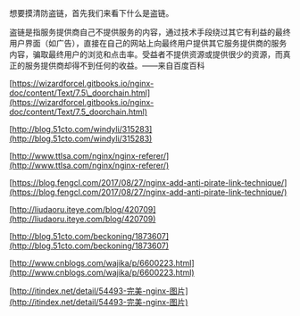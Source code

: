 想要摸清防盗链，首先我们来看下什么是盗链。

盗链是指服务提供商自己不提供服务的内容，通过技术手段绕过其它有利益的最终用户界面（如广告），直接在自己的网站上向最终用户提供其它服务提供商的服务内容，骗取最终用户的浏览和点击率。受益者不提供资源或提供很少的资源，而真正的服务提供商却得不到任何的收益。——来自百度百科

[https://wizardforcel.gitbooks.io/nginx-doc/content/Text/7.5\_doorchain.html](https://wizardforcel.gitbooks.io/nginx-doc/content/Text/7.5_doorchain.html)

[http://blog.51cto.com/windyli/315283](http://blog.51cto.com/windyli/315283)

[http://www.ttlsa.com/nginx/nginx-referer/](http://www.ttlsa.com/nginx/nginx-referer/)

[https://blog.fengcl.com/2017/08/27/nginx-add-anti-pirate-link-technique/](https://blog.fengcl.com/2017/08/27/nginx-add-anti-pirate-link-technique/)

[http://liudaoru.iteye.com/blog/420709](http://liudaoru.iteye.com/blog/420709)

[http://blog.51cto.com/beckoning/1873607](http://blog.51cto.com/beckoning/1873607)

[http://www.cnblogs.com/wajika/p/6600223.html](http://www.cnblogs.com/wajika/p/6600223.html)

[http://itindex.net/detail/54493-完美-nginx-图片](http://itindex.net/detail/54493-完美-nginx-图片)

